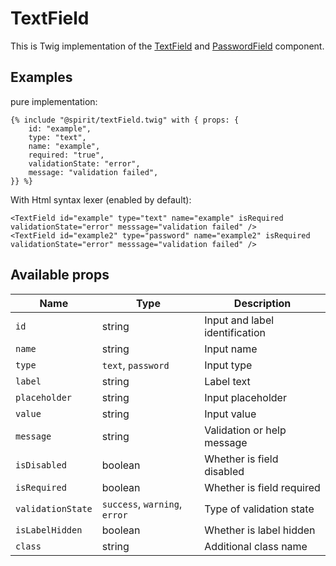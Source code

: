 # TextField

This is Twig implementation of the [TextField] and [PasswordField] component.

## Examples
pure implementation:
```twig
{% include "@spirit/textField.twig" with { props: {
    id: "example",
    type: "text",
    name: "example",
    required: "true",
    validationState: "error",
    message: "validation failed",
}} %}
```

With Html syntax lexer (enabled by default):
```twig
<TextField id="example" type="text" name="example" isRequired validationState="error" messsage="validation failed" />
<TextField id="example2" type="password" name="example2" isRequired validationState="error" messsage="validation failed" />
```

## Available props

| Name              | Type                          | Description                    |
|-------------------|-------------------------------|--------------------------------|
| `id`              | string                        | Input and label identification |
| `name`            | string                        | Input name                     |
| `type`            | `text`, `password`            | Input type                     |
| `label`           | string                        | Label text                     |
| `placeholder`     | string                        | Input placeholder              |
| `value`           | string                        | Input value                    |
| `message`         | string                        | Validation or help message     |
| `isDisabled`      | boolean                       | Whether is field disabled      |
| `isRequired`      | boolean                       | Whether is field required      |
| `validationState` | `success`, `warning`, `error` | Type of validation state       |
| `isLabelHidden`   | boolean                       | Whether is label hidden        |
| `class`           | string                        | Additional class name          |

[TextField]: https://github.com/lmc-eu/spirit-design-system/tree/main/packages/web/src/components/TextField
[PasswordField]: https://github.com/lmc-eu/spirit-design-system/tree/main/packages/web/src/components/PasswordField